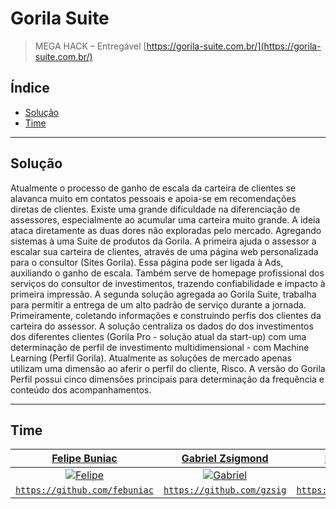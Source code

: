 # Gorila Suite

> MEGA HACK – Entregável
[https://gorila-suite.com.br/](https://gorila-suite.com.br/)

## Índice

- [Solução](#solução)
- [Time](#time)

---

## Solução

Atualmente o processo de ganho de escala da carteira de clientes se alavanca muito em contatos pessoais e apoia-se em recomendações diretas de clientes. Existe uma grande dificuldade na diferenciação de assessores, especialmente ao acumular uma carteira muito grande. A ideia ataca diretamente as duas dores não exploradas pelo mercado. Agregando sistemas à uma Suite de produtos da Gorila. A primeira ajuda o assessor a escalar sua carteira de clientes, através de uma página web personalizada para o consultor (Sites Gorila). Essa página pode ser ligada à Ads, auxiliando o ganho de escala. Também serve de homepage profissional dos serviços do consultor de investimentos, trazendo confiabilidade e impacto à primeira impressão. A segunda solução agregada ao Gorila Suite, trabalha para permitir a entrega de um alto padrão de serviço durante a jornada. Primeiramente, coletando informações e construindo perfis dos clientes da carteira do assessor. A solução centraliza os dados do dos investimentos dos diferentes clientes (Gorila Pro - solução atual da start-up) com uma determinação de perfil de investimento multidimensional - com Machine Learning (Perfil Gorila). Atualmente as soluções de mercado apenas utilizam uma dimensão ao aferir o perfil do cliente, Risco. A versão do Gorila Perfil possui cinco dimensões principais para determinação da frequência e conteúdo dos acompanhamentos.

---

## Time


| <a href="https://www.linkedin.com/in/felipebuniac/" target="_blank">**Felipe Buniac**</a> | <a href="https://www.linkedin.com/in/gzsig/" target="_blank">**Gabriel Zsigmond**</a> | <a href="https://www.linkedin.com/in/matheusdmd/" target="_blank">**Matheus Marotzke**</a> |
| :---: |:---:| :---:|
| [![Felipe](https://avatars0.githubusercontent.com/u/11540140?s=460&u=d9f0b50572450a5b7418f4381584b3b5c487bc4b&v=4s=100)](https://www.linkedin.com/in/felipebuniac/)    | [![Gabriel](https://avatars0.githubusercontent.com/u/45796046?s=460&u=0c756f32e5b3554fc112a7713b6421ba8e4edac0&v=4&s=100)](https://www.linkedin.com/in/gzsig/) | [![Matheus](https://avatars3.githubusercontent.com/u/11445689?s=460&u=15f9cb77220720df6aa502dd104283fde38715fb&v=4s=100)](https://www.linkedin.com/in/matheusdmd/)  |
| <a href="https://github.com/febuniac" target="_blank">`https://github.com/febuniac`</a> | <a href="https://github.com/gzsig" target="_blank">`https://github.com/gzsig`</a> | <a href="https://github.com/MatheusDMD" target="_blank">`https://github.com/MatheusDMD`</a> |


